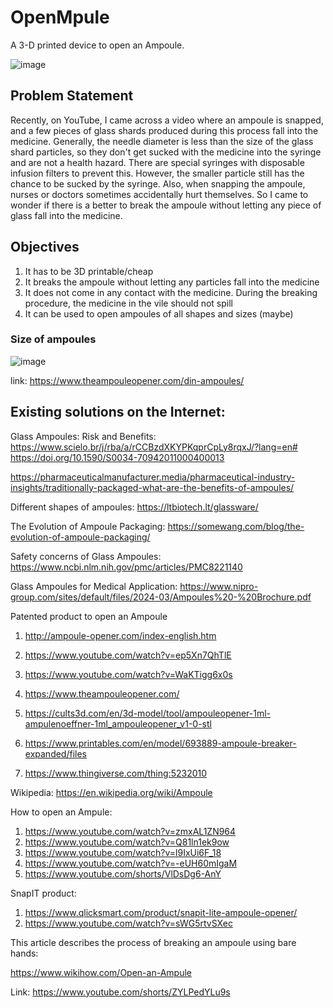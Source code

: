 # OpenMpule
A 3-D printed device to open an Ampoule.

![image](https://github.com/satishgaurav/ampoule/assets/36672530/2150da93-e0fb-47be-9974-e81f8e73a52c)

## Problem Statement 
Recently, on YouTube, I came across a video where an ampoule is snapped, and a few pieces of glass shards produced during this process fall into the medicine. Generally, the needle diameter is less than the size of the glass shard particles, so they don't get sucked with the medicine into the syringe and are not a health hazard. There are special syringes with disposable infusion filters to prevent this. However, the smaller particle still has the chance to be sucked by the syringe. Also, when snapping the ampoule, nurses or doctors sometimes accidentally hurt themselves. So I came to wonder if there is a better to break the ampoule without letting any piece of glass fall into the medicine. 

## Objectives 
1. It has to be 3D printable/cheap 
2. It breaks the ampoule without letting any particles fall into the medicine
3. It does not come in any contact with the medicine. During the breaking procedure, the medicine in the vile should not spill
4. It can be used to open ampoules of all shapes and sizes (maybe)

### Size of ampoules 
![image](https://github.com/satishgaurav/ampoule/assets/36672530/566a201d-982e-4fdf-b7a1-437055076073)

link: https://www.theampouleopener.com/din-ampoules/


## Existing solutions on the Internet: 

Glass Ampoules: Risk and Benefits: 
https://www.scielo.br/j/rba/a/rCCBzdXKYPKqprCpLy8rqxJ/?lang=en#
https://doi.org/10.1590/S0034-70942011000400013

https://pharmaceuticalmanufacturer.media/pharmaceutical-industry-insights/traditionally-packaged-what-are-the-benefits-of-ampoules/

Different shapes of ampoules: https://ltbiotech.lt/glassware/

The Evolution of Ampoule Packaging: 
https://somewang.com/blog/the-evolution-of-ampoule-packaging/

Safety concerns of Glass Ampoules: 
https://www.ncbi.nlm.nih.gov/pmc/articles/PMC8221140

Glass Ampoules for Medical Application: 
https://www.nipro-group.com/sites/default/files/2024-03/Ampoules%20-%20Brochure.pdf


Patented product to open an Ampoule

1. http://ampoule-opener.com/index-english.htm
2. https://www.youtube.com/watch?v=ep5Xn7QhTlE
3. https://www.youtube.com/watch?v=WaKTigg6x0s
4. https://www.theampouleopener.com/



1. https://cults3d.com/en/3d-model/tool/ampouleopener-1ml-ampulenoeffner-1ml_ampouleopener_v1-0-stl
2. https://www.printables.com/en/model/693889-ampoule-breaker-expanded/files
3. https://www.thingiverse.com/thing:5232010


Wikipedia: 
https://en.wikipedia.org/wiki/Ampoule

How to open an Ampule: 
1. https://www.youtube.com/watch?v=zmxAL1ZN964
2. https://www.youtube.com/watch?v=Q81ln1ek9ow
3. https://www.youtube.com/watch?v=l9IxUi6F_18
4. https://www.youtube.com/watch?v=-eUH60mIgaM
5. https://www.youtube.com/shorts/VlDsDg6-AnY


SnapIT product: 

1. https://www.qlicksmart.com/product/snapit-lite-ampoule-opener/
2. https://www.youtube.com/watch?v=sWG5rtvSXec


This article describes the process of breaking an ampoule using bare hands:

https://www.wikihow.com/Open-an-Ampule

Link: 
https://www.youtube.com/shorts/ZYLPedYLu9s

